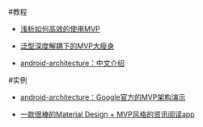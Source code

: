 #教程
- [浅析如何高效的使用MVP](http://mp.weixin.qq.com/s?__biz=MzAxMTI4MTkwNQ==&mid=2650820273&idx=1&sn=bb390bd5b1b678435ee4ae5014c651d2&scene=0#wechat_redirect)

- [泛型深度解耦下的MVP大瘦身](https://github.com/north2014/T-MVP)
 
- [android-architecture：中文介绍](http://www.jcodecraeer.com/a/anzhuokaifa/androidkaifa/2016/0413/4139.html)

#实例
- [android-architecture：Google官方的MVP架构演示](https://github.com/googlesamples/android-architecture)

- [一款很棒的Material Design + MVP风格的资讯阅读app](https://github.com/aishang5wpj/JuheNews)